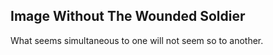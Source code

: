 Image Without The Wounded Soldier
---------------------------------
What seems simultaneous to one will not seem so to another.  
